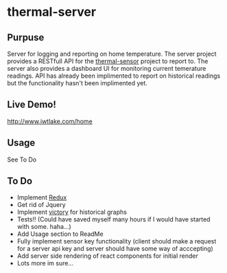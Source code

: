 # thermal-server

## Purpuse
Server for logging and reporting on home temperature. The server project provides a RESTfull API for the [thermal-sensor](https://github.com/jwtlake/thermal-sensor) project to report to. The server also provides a dashboard UI for monitoring current temerature readings. API has already been implimented to report on historical readings but the functionality hasn't been implimented yet.

## Live Demo!
http://www.jwtlake.com/home

## Usage
See To Do

## To Do
- Implement [Redux](https://github.com/reactjs/redux)
- Get rid of Jquery
- Implement [victory](https://github.com/FormidableLabs/victory) for historical graphs
- Tests!! (Could have saved myself many hours if I would have started with some. haha...)
- Add Usage section to ReadMe
- Fully implement sensor key functionality (client should make a request for a server api key and server should have some way of acccepting)
- Add server side rendering of react components for initial render
- Lots more im sure... 
